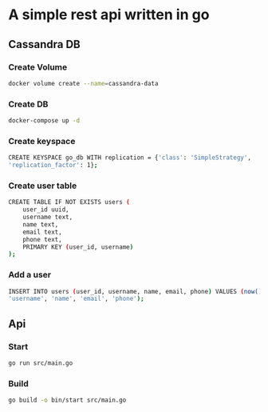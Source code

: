 # A simple rest api written in go

## Cassandra DB
### Create Volume
``` bash
docker volume create --name=cassandra-data
```

### Create DB
``` bash
docker-compose up -d
```

### Create keyspace
``` bash
CREATE KEYSPACE go_db WITH replication = {'class': 'SimpleStrategy',
'replication_factor': 1};
```

### Create user table
``` bash
CREATE TABLE IF NOT EXISTS users (
    user_id uuid,
    username text,
    name text,
    email text,
    phone text,
    PRIMARY KEY (user_id, username)
);
```

### Add a user 
``` bash
INSERT INTO users (user_id, username, name, email, phone) VALUES (now(),
'username', 'name', 'email', 'phone');
```

## Api
### Start
``` bash
go run src/main.go
```

### Build
``` bash
go build -o bin/start src/main.go
```

